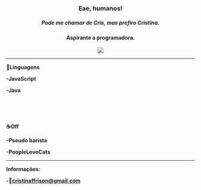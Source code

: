 <h3 align="center">Eae, humanos!</h3>

<h5 align="center">Pode me chamar de Cris, mas prefiro Cristina.</h5>


<h4 align="center">Aspirante a programadora.</4><br>
<br>
<div align="center">
<img src = "https://media.tenor.com/M2pgz7Gtu5UAAAAC/gilmore-girls-coffee.gif">
</div>

---

<div align= "left">

:notebook_with_decorative_cover:Linguagens

-JavaScript

-Java
</div>
<br>
<br>
<br>
<div align="left">

:coffee:Off

-Pseudo barista

-PeopleLoveCats
</div>

---

<div align="left">

Informações:

-📧<a href="mailto:cristinaffrison@gmail.com">cristinaffrison@gmail.com</a>

</div>
